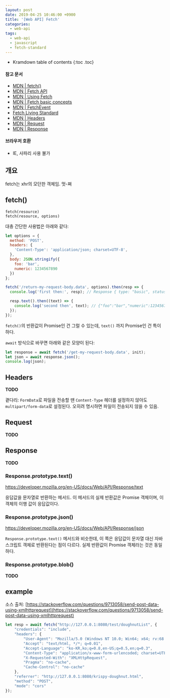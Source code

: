 ```yaml
---
layout: post
date: 2019-04-25 10:46:00 +0900
title: '[Web API] Fetch'
categories:
  - web-api
tags:
  - web-api
  - javascript
  - fetch-standard
---
```


* Kramdown table of contents
{:toc .toc}

#### 참고 문서

- [MDN \| fetch()](https://developer.mozilla.org/en-US/docs/Web/API/fetch)
- [MDN \| Fetch API](https://developer.mozilla.org/en-US/docs/Web/API/Fetch_API)
- [MDN \| Using Fetch](https://developer.mozilla.org/en-US/docs/Web/API/Fetch_API/Using_Fetch)
- [MDN \| Fetch basic concepts](https://developer.mozilla.org/en-US/docs/Web/API/Fetch_API/Basic_concepts)
- [MDN \| FetchEvent](https://developer.mozilla.org/en-US/docs/Web/API/FetchEvent)
- [Fetch Living Standard](https://fetch.spec.whatwg.org/)
- [MDN \| Headers](https://developer.mozilla.org/en-US/docs/Web/API/Headers)
- [MDN \| Request](https://developer.mozilla.org/en-US/docs/Web/API/Request)
- [MDN \| Response](https://developer.mozilla.org/en-US/docs/Web/API/Response)

#### 브라우저 호환

- IE, 사파리 사용 불가


## 개요

fetch는 xhr의 모던한 객체임. 멋-쪄


## fetch()

```
fetch(resource)
fetch(resource, options)
```

대충 간단한 사용법은 아래와 같다:

```js
let options = {
  method: 'POST',
  headers: {
    'Content-Type': 'application/json; charset=UTF-8',
  },
  body: JSON.stringify({
    foo: 'bar',
    numeric: 1234567890
  })
};

fetch('/return-my-request-body.data', options).then(resp => {
  console.log('first then:', resp); // Response { type: "basic", status: 200, ok: true, statusText: "OK", ... }

  resp.text().then((text) => {
    console.log('second then', text); // {"foo":"bar","numeric":1234567890}
  });
});
```

`fetch()`의 반환값이 Promise인 건 그럴 수 있는데, `text()` 까지 Promise인 건 특이하다.

`await` 방식으로 바꾸면 아래와 같은 모양이 된다:

```js
let response = await fetch('/get-my-request-body.data', init);
let json = await response.json();
console.log(json);
```


## Headers

**TODO**

곁다리: `FormData`로 파일을 전송할 땐 `Content-Type` 헤더를 설정하지 않아도 `multipart/form-data`로 설정된다. 오히려 명시하면 파일이 전송되지 않을 수 있음.


## Request

**TODO**


## Response

**TODO**

### Response.prototype.text()

https://developer.mozilla.org/en-US/docs/Web/API/Response/text

응답값을 문자열로 반환하는 메서드. 이 메서드의 실제 반환값은 Promise 객체이며, 이 객체의 이행 값이 응답값이다.

### Response.prototype.json()

https://developer.mozilla.org/en-US/docs/Web/API/Response/json

`Response.prototype.text()` 메서드와 비슷한데, 이 쪽은 응답값이 문자열 대신 자바스크립트 객체로 반환된다는 점이 다르다. 실제 반환값이 Promise 객체라는 것은 동일하다.

### Response.prototype.blob()

**TODO**


## example

소스 출처: [https://stackoverflow.com/questions/9713058/send-post-data-using-xmlhttprequest](https://stackoverflow.com/questions/9713058/send-post-data-using-xmlhttprequest)

```js
let resp = await fetch("http://127.0.0.1:8080/test/doughnutList", {
    "credentials": "include",
    "headers": {
        "User-Agent": "Mozilla/5.0 (Windows NT 10.0; Win64; x64; rv:68.0) Gecko/20100101 Firefox/68.0",
        "Accept": "text/html, */*; q=0.01",
        "Accept-Language": "ko-KR,ko;q=0.8,en-US;q=0.5,en;q=0.3",
        "Content-Type": "application/x-www-form-urlencoded; charset=UTF-8",
        "X-Requested-With": "XMLHttpRequest",
        "Pragma": "no-cache",
        "Cache-Control": "no-cache"
    },
    "referrer": "http://127.0.0.1:8080/krispy-doughnut.html",
    "method": "POST",
    "mode": "cors"
});
```
